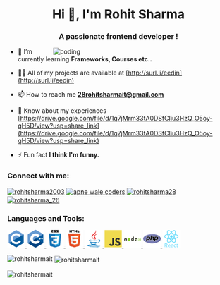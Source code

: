 
<h1 align="center">Hi 👋, I'm Rohit Sharma</h1>
<h3 align="center">A passionate frontend developer !</h3>
<img src="https://miro.medium.com/max/1360/0*7Q3yvSIv_t0ioJ-Z.gif" alt="coding" width="400" align="right" >

- 🌱 I’m currently learning **Frameworks, Courses etc..**

- 👨‍💻 All of my projects are available at [http://surl.li/eedin](http://surl.li/eedin)

- 📫 How to reach me **28rohitsharmait@gmail.com**

- 📄 Know about my experiences [https://drive.google.com/file/d/1q7jMrm33tA0DSfCIiu3HzQ_O5oy-qH5D/view?usp=share_link](https://drive.google.com/file/d/1q7jMrm33tA0DSfCIiu3HzQ_O5oy-qH5D/view?usp=share_link)

- ⚡ Fun fact **I think I'm funny.**

<h3 align="left">Connect with me:</h3>
<p align="left">
<a href="https://linkedin.com/in/rohitsharma2003" target="blank"><img align="center" src="https://raw.githubusercontent.com/rahuldkjain/github-profile-readme-generator/master/src/images/icons/Social/linked-in-alt.svg" alt="rohitsharma2003" height="30" width="40" /></a>
<a href="https://www.youtube.com/c/apne wale coders" target="blank"><img align="center" src="https://raw.githubusercontent.com/rahuldkjain/github-profile-readme-generator/master/src/images/icons/Social/youtube.svg" alt="apne wale coders" height="30" width="40" /></a>
<a href="https://www.leetcode.com/rohitsharma28" target="blank"><img align="center" src="https://raw.githubusercontent.com/rahuldkjain/github-profile-readme-generator/master/src/images/icons/Social/leet-code.svg" alt="rohitsharma28" height="30" width="40" /></a>
<a href="https://auth.geeksforgeeks.org/user/rohitsharma_26" target="blank"><img align="center" src="https://raw.githubusercontent.com/rahuldkjain/github-profile-readme-generator/master/src/images/icons/Social/geeks-for-geeks.svg" alt="rohitsharma_26" height="30" width="40" /></a>
</p>

<h3 align="left">Languages and Tools:</h3>
<p align="left"> <a href="https://www.cprogramming.com/" target="_blank" rel="noreferrer"> <img src="https://raw.githubusercontent.com/devicons/devicon/master/icons/c/c-original.svg" alt="c" width="40" height="40"/> </a> <a href="https://www.w3schools.com/cpp/" target="_blank" rel="noreferrer"> <img src="https://raw.githubusercontent.com/devicons/devicon/master/icons/cplusplus/cplusplus-original.svg" alt="cplusplus" width="40" height="40"/> </a> <a href="https://www.w3schools.com/css/" target="_blank" rel="noreferrer"> <img src="https://raw.githubusercontent.com/devicons/devicon/master/icons/css3/css3-original-wordmark.svg" alt="css3" width="40" height="40"/> </a> <a href="https://www.w3.org/html/" target="_blank" rel="noreferrer"> <img src="https://raw.githubusercontent.com/devicons/devicon/master/icons/html5/html5-original-wordmark.svg" alt="html5" width="40" height="40"/> </a> <a href="https://www.java.com" target="_blank" rel="noreferrer"> <img src="https://raw.githubusercontent.com/devicons/devicon/master/icons/java/java-original.svg" alt="java" width="40" height="40"/> </a> <a href="https://developer.mozilla.org/en-US/docs/Web/JavaScript" target="_blank" rel="noreferrer"> <img src="https://raw.githubusercontent.com/devicons/devicon/master/icons/javascript/javascript-original.svg" alt="javascript" width="40" height="40"/> </a> <a href="https://nodejs.org" target="_blank" rel="noreferrer"> <img src="https://raw.githubusercontent.com/devicons/devicon/master/icons/nodejs/nodejs-original-wordmark.svg" alt="nodejs" width="40" height="40"/> </a> <a href="https://www.php.net" target="_blank" rel="noreferrer"> <img src="https://raw.githubusercontent.com/devicons/devicon/master/icons/php/php-original.svg" alt="php" width="40" height="40"/> </a> <a href="https://reactjs.org/" target="_blank" rel="noreferrer"> <img src="https://raw.githubusercontent.com/devicons/devicon/master/icons/react/react-original-wordmark.svg" alt="react" width="40" height="40"/> </a> </p>

<p><img align="left" src="https://github-readme-stats.vercel.app/api/top-langs?username=rohitsharmait&show_icons=true&locale=en&layout=compact" alt="rohitsharmait" /></p>

<p>&nbsp;<img align="center" src="https://github-readme-stats.vercel.app/api?username=rohitsharmait&show_icons=true&locale=en" alt="rohitsharmait" /></p>

<p><img align="center" src="https://github-readme-streak-stats.herokuapp.com/?user=rohitsharmait&" alt="rohitsharmait" /></p>
